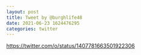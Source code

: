```yaml
--- 
layout: post 
title: Tweet by @burghlife48 
date: 2021-06-23 1624476295 
categories: twitter 
--- 
```

https://twitter.com/o/status/1407781663501922306